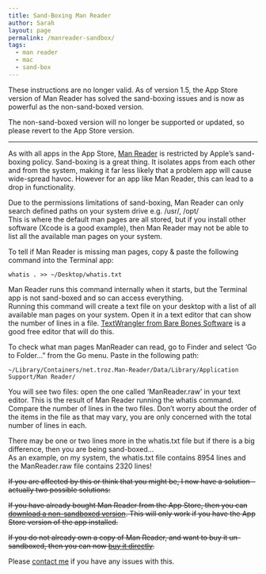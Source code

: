 ```yaml
---
title: Sand-Boxing Man Reader
author: Sarah
layout: page
permalink: /manreader-sandbox/
tags:
  - man reader
  - mac
  - sand-box
---
```


These instructions are no longer valid. As of version 1.5, the App Store version of Man Reader has solved the sand-boxing issues and is now as powerful as the non-sand-boxed version.

The non-sand-boxed version will no longer be supported or updated, so please revert to the App Store version.

---

As with all apps in the App Store, [Man Reader][1] is restricted by Apple&#8217;s sand-boxing policy. Sand-boxing is a great thing. It isolates apps from each other and from the system, making it far less likely that a problem app will cause wide-spread havoc. However for an app like Man Reader, this can lead to a drop in functionality.

Due to the permissions limitations of sand-boxing, Man Reader can only search defined paths on your system drive e.g. /usr/, /opt/  
This is where the default man pages are all stored, but if you install other software (Xcode is a good example), then Man Reader may not be able to list all the available man pages on your system.

To tell if Man Reader is missing man pages, copy & paste the following command into the Terminal app:

	whatis . >> ~/Desktop/whatis.txt

Man Reader runs this command internally when it starts, but the Terminal app is not sand-boxed and so can access everything.  
Running this command will create a text file on your desktop with a list of all available man pages on your system. Open it in a text editor that can show the number of lines in a file. [TextWrangler from Bare Bones Software][2] is a good free editor that will do this.

To check what man pages ManReader can read, go to Finder and select &#8216;Go to Folder&#8230;&#8221; from the Go menu. Paste in the following path:

    ~/Library/Containers/net.troz.Man-Reader/Data/Library/Application Support/Man Reader/

You will see two files: open the one called &#8216;ManReader.raw&#8217; in your text editor. This is the result of Man Reader running the whatis command. Compare the number of lines in the two files. Don&#8217;t worry about the order of the items in the file as that may vary, you are only concerned with the total number of lines in each.

There may be one or two lines more in the whatis.txt file but if there is a big difference, then you are being sand-boxed&#8230;  
As an example, on my system, the whatis.txt file contains 8954 lines and the ManReader.raw file contains 2320 lines!

<del>If you are affected by this or think that you might be, I now have a solution &#8211; actually two possible solutions:</del>

<del>If you have already bought Man Reader from the App Store, then you can [download a non-sandboxed version][3]. This will only work if you have the App Store version of the app installed.</del>

<del>If you do not already own a copy of Man Reader, and want to buy it un-sandboxed, then you can now [buy it directly][4].</del>

Please [contact me][5] if you have any issues with this.

 [1]: /manreader/
 [2]: http://www.barebones.com/products/textwrangler/
 [3]: #
 [4]: #
 [5]: mailto:sarah@troz.net?subject=Man%20Reader%20and%20Sand-Boxing